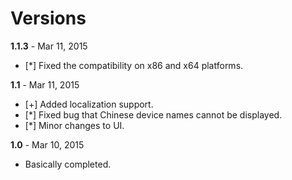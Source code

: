 # Versions

**1.1.3** - Mar 11, 2015

 - [*] Fixed the compatibility on x86 and x64 platforms.

**1.1** - Mar 11, 2015

 - [+] Added localization support.
 - [*] Fixed bug that Chinese device names cannot be displayed.
 - [*] Minor changes to UI.

**1.0** - Mar 10, 2015

 - Basically completed.
